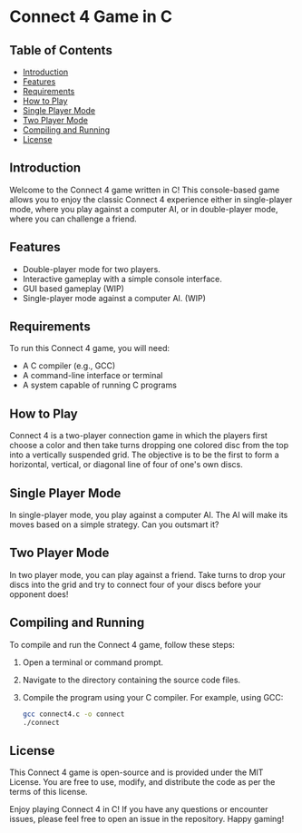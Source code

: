 # Connect 4 Game in C

## Table of Contents

- [Introduction](#introduction)
- [Features](#features)
- [Requirements](#requirements)
- [How to Play](#how-to-play)
- [Single Player Mode](#single-player-mode)
- [Two Player Mode](#two-player-mode)
- [Compiling and Running](#compiling-and-running)
- [License](#license)

## Introduction

Welcome to the Connect 4 game written in C! This console-based game allows you to enjoy the classic Connect 4 experience either in single-player mode, where you play against a computer AI, or in double-player mode, where you can challenge a friend.

## Features

- Double-player mode for two players.
- Interactive gameplay with a simple console interface.
- GUI based gameplay (WIP)
- Single-player mode against a computer AI. (WIP)

## Requirements

To run this Connect 4 game, you will need:

- A C compiler (e.g., GCC)
- A command-line interface or terminal
- A system capable of running C programs

## How to Play

Connect 4 is a two-player connection game in which the players first choose a color and then take turns dropping one colored disc from the top into a vertically suspended grid. The objective is to be the first to form a horizontal, vertical, or diagonal line of four of one's own discs.

## Single Player Mode

In single-player mode, you play against a computer AI. The AI will make its moves based on a simple strategy. Can you outsmart it?

## Two Player Mode

In two player mode, you can play against a friend. Take turns to drop your discs into the grid and try to connect four of your discs before your opponent does!

## Compiling and Running

To compile and run the Connect 4 game, follow these steps:

1. Open a terminal or command prompt.
2. Navigate to the directory containing the source code files.
3. Compile the program using your C compiler. For example, using GCC:

   ```bash
   gcc connect4.c -o connect
   ./connect
   ```

## License

This Connect 4 game is open-source and is provided under the MIT License. You are free to use, modify, and distribute the code as per the terms of this license.

Enjoy playing Connect 4 in C! If you have any questions or encounter issues, please feel free to open an issue in the repository. Happy gaming!
